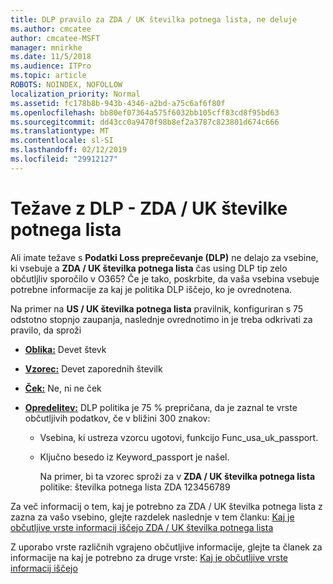 ```yaml
---
title: DLP pravilo za ZDA / UK številka potnega lista, ne deluje
ms.author: cmcatee
author: cmcatee-MSFT
manager: mnirkhe
ms.date: 11/5/2018
ms.audience: ITPro
ms.topic: article
ROBOTS: NOINDEX, NOFOLLOW
localization_priority: Normal
ms.assetid: fc178b8b-943b-4346-a2bd-a75c6af6f80f
ms.openlocfilehash: bb80ef07364a575f6032bb105cff83cd8f95bd63
ms.sourcegitcommit: dd43cc0a9470f98b8ef2a3787c823801d674c666
ms.translationtype: MT
ms.contentlocale: sl-SI
ms.lasthandoff: 02/12/2019
ms.locfileid: "29912127"
---
```

# <a name="problems-with-dlp---usuk-passport-numbers"></a>Težave z DLP - ZDA / UK številke potnega lista

Ali imate težave s **Podatki Loss preprečevanje (DLP)** ne delajo za vsebine, ki vsebuje a **ZDA / UK številka potnega lista** čas using DLP tip zelo občutljliv sporočilo v O365? Če je tako, poskrbite, da vaša vsebina vsebuje potrebne informacije za kaj je politika DLP iščejo, ko je ovrednotena. 
  
Na primer na **US / UK številka potnega lista** pravilnik, konfiguriran s 75 odstotno stopnjo zaupanja, naslednje ovrednotimo in je treba odkrivati za pravilo, da sproži 
  
- **[Oblika:](https://docs.microsoft.com/office365/securitycompliance/what-the-sensitive-information-types-look-for#format-77)** Devet števk 
    
- **[Vzorec:](https://docs.microsoft.com/office365/securitycompliance/what-the-sensitive-information-types-look-for#pattern-77)** Devet zaporednih številk 
    
- **[Ček:](https://docs.microsoft.com/office365/securitycompliance/what-the-sensitive-information-types-look-for#checksum-76)** Ne, ni ne ček 
    
- **[Opredelitev:](https://docs.microsoft.com/office365/securitycompliance/what-the-sensitive-information-types-look-for#definition-77)** DLP politika je 75 % prepričana, da je zaznal te vrste občutljivih podatkov, če v bližini 300 znakov: 
    
  - Vsebina, ki ustreza vzorcu ugotovi, funkcijo Func_usa_uk_passport.
    
  - Ključno besedo iz Keyword_passport je našel.
    
    Na primer, bi ta vzorec sproži za v **ZDA / UK številka potnega lista** politike: številka potnega lista ZDA 123456789 
    
Za več informacij o tem, kaj je potrebno za ZDA / UK številka potnega lista z zazna za vašo vsebino, glejte razdelek naslednje v tem članku: [Kaj je občutljive vrste informacij iščejo ZDA / UK številka potnega lista](https://docs.microsoft.com/office365/securitycompliance/what-the-sensitive-information-types-look-for#us--uk-passport-number)
  
Z uporabo vrste različnih vgrajeno občutljive informacije, glejte ta članek za informacije na kaj je potrebno za druge vrste: [Kaj je občutljive vrste informacij iščejo](https://docs.microsoft.com/office365/securitycompliance/what-the-sensitive-information-types-look-for)
  

